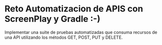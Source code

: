 # Reto Automatizacion de APIS con ScreenPlay y Gradle :-)
Implementar una suite de pruebas automatizadas que consuma recursos de una API utilizando los métodos GET, POST, PUT y DELETE.
